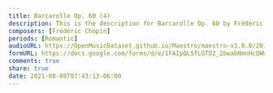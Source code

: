 ```yaml
---
title: Barcarolle Op. 60 (4)
description: This is the description for Barcarolle Op. 60 by Frédéric Chopin
composers: [Frédéric Chopin]
periods: [Romantic]
audioURL: https://OpenMusicDataset.github.io/Maestro/maestro-v3.0.0/2017/MIDI-Unprocessed_049_PIANO049_MID--AUDIO-split_07-06-17_Piano-e_2-06_wav--5.midi
formURL: https://docs.google.com/forms/d/e/1FAIpQLSfLGTD2_2bwabNmnHcQWWGDdxUl3Jvt0w07OY3hXxvOaQDEZA/viewform
comments: true
share: true
date: 2021-08-08T07:43:13-06:00
---
```

